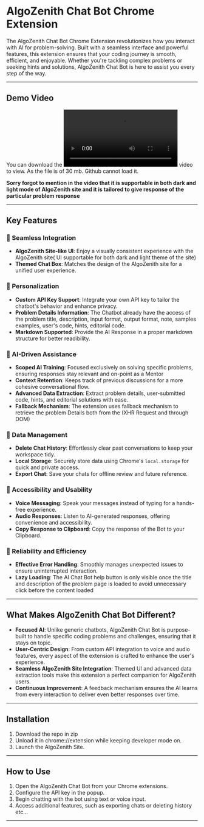 # AlgoZenith Chat Bot Chrome Extension

The AlgoZenith Chat Bot Chrome Extension revolutionizes how you interact with AI for problem-solving. Built with a seamless interface and powerful features, this extension ensures that your coding journey is smooth, efficient, and enjoyable. Whether you're tackling complex problems or seeking hints and solutions, AlgoZenith Chat Bot is here to assist you every step of the way.

---

## Demo Video
You can download the ![Project Demo](project-demo.mp4) video to view. As the file is of 30 mb. Github cannot load it. 

**Sorry forgot to mention in the video that it is supportable in both dark and light mode of AlgoZenith site and it is tailored to give 
response of the particular problem response**

---

## Key Features

### 🌟 Seamless Integration
- **AlgoZenith Site-like UI**: Enjoy a visually consistent experience with the AlgoZenith site( UI supportable for both dark and light theme of the site)
- **Themed Chat Box**: Matches the design of the AlgoZenith site for a unified user experience.

### 🔑 Personalization
- **Custom API Key Support**: Integrate your own API key to tailor the chatbot's behavior and enhance privacy.
- **Problem Details Information**: The Chatbot already have the access of the problem title, description, input format, output format, note, samples examples, user's code, hints, editorial code.
- **Markdown Supported**: Provide the AI Response in a proper markdown structure for better readibility.

### 🧠 AI-Driven Assistance
- **Scoped AI Training**: Focused exclusively on solving specific problems, ensuring responses stay relevant and on-point as a Mentor
- **Context Retention**: Keeps track of previous discussions for a more cohesive conversational flow.
- **Advanced Data Extraction**: Extract problem details, user-submitted code, hints, and editorial solutions with ease.
- **Fallback Mechanism**: The extension uses fallback mechanism to retrieve the problem Details both from the (XHR Request and through DOM)

### 📂 Data Management
- **Delete Chat History**: Effortlessly clear past conversations to keep your workspace tidy.
- **Local Storage**: Securely store data using Chrome's `local.storage` for quick and private access.
- **Export Chat**: Save your chats for offline review and future reference.

### 🎤 Accessibility and Usability
- **Voice Messaging**: Speak your messages instead of typing for a hands-free experience.
- **Audio Responses**: Listen to AI-generated responses, offering convenience and accessibility.
- **Copy Response to Clipboard**: Copy the response of the Bot to your Clipboard.

### 🚀 Reliability and Efficiency
- **Effective Error Handling**: Smoothly manages unexpected issues to ensure uninterrupted interaction.
- **Lazy Loading**: The AI Chat Bot help button is only visible once the title and description of the problem page is loaded to avoid unnecessary click before the content loaded
---

## What Makes AlgoZenith Chat Bot Different?

- **Focused AI**: Unlike generic chatbots, AlgoZenith Chat Bot is purpose-built to handle specific coding problems and challenges, ensuring that it stays on topic.
- **User-Centric Design**: From custom API integration to voice and audio features, every aspect of the extension is crafted to enhance the user's experience.
- **Seamless AlgoZenith Site Integration**: Themed UI and advanced data extraction tools make this extension a perfect companion for AlgoZenith users.
- **Continuous Improvement**: A feedback mechanism ensures the AI learns from every interaction to deliver even better responses over time.

---

## Installation

1. Download the repo in zip
2. Unload it in chrome://extension while keeping developer mode on.
3. Launch the AlgoZenith Site.

---

## How to Use

1. Open the AlgoZenith Chat Bot from your Chrome extensions.
2. Configure the API key in the popup.
3. Begin chatting with the bot using text or voice input.
4. Access additional features, such as exporting chats or deleting history etc...

---
